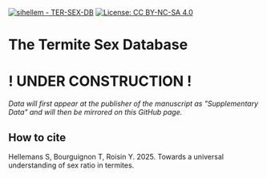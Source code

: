 [![sihellem - TER-SEX-DB](https://img.shields.io/static/v1?label=sihellem&message=TER-SEX-DB&color=red&logo=github)](https://github.com/sihellem/TER-SEX-DB "Go to GitHub repo")
[![License: CC BY-NC-SA 4.0](https://img.shields.io/badge/License-CC_BY--NC--SA_4.0-lightgrey.svg)](https://creativecommons.org/licenses/by-nc-sa/4.0/)

# The Termite Sex Database

# ! UNDER CONSTRUCTION !
_Data will first appear at the publisher of the manuscript as "Supplementary Data" and will then be mirrored on this GitHub page._

## How to cite
Hellemans S, Bourguignon T, Roisin Y. 2025. Towards a universal understanding of sex ratio in termites.
